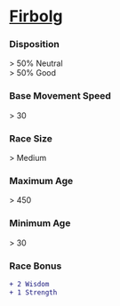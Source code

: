 <script>const page = "raceTypes"</script>
# **[Firbolg](https://www.dndbeyond.com/races/firbolg)**
### **Disposition**
\> 50% Neutral<br>
\> 50% Good
### **Base Movement Speed**
\> 30
### **Race Size**
\> Medium
### **Maximum Age**
\> 450
### **Minimum Age**
\> 30
### **Race Bonus**
```diff
+ 2 Wisdom
+ 1 Strength
```
